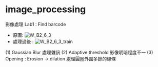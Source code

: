 # image_processing 

影像處理
Lab1 : Find barcode 
* 原圖: 
![W_B2_6_3](https://user-images.githubusercontent.com/51444652/140327880-4d4abb97-44ce-4d54-a4e9-e2e3f5ecf40d.jpg)
* 處理過後 : 
![W_B2_6_3_train](https://user-images.githubusercontent.com/51444652/140327895-620db67e-f940-45e5-8737-bdb7f3148e79.jpg)

(1) Gaussian Blur 處理雜訊
(2) Adaptive threshold 影像明暗程度不一
(3) Opening : Erosion -> dilation 處理圓圈外圍多餘的線條
